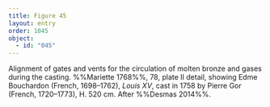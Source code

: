 ```yaml
---
title: Figure 45
layout: entry
order: 1045
object:
  - id: "045"
---
```


Alignment of gates and vents for the circulation of molten bronze and gases during the casting. %%Mariette 1768%%, 78, plate II detail, showing Edme Bouchardon (French, 1698–1762), *Louis XV*, cast in 1758 by Pierre Gor (French, 1720–1773), H. 520 cm. After %%Desmas 2014%%.
